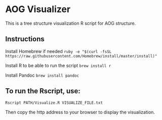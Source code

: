# AOG Visualizer
This is a tree structure visualization R script for AOG structure.

## Instructions
Install Homebrew if needed
`ruby -e "$(curl -fsSL https://raw.githubusercontent.com/Homebrew/install/master/install)"`

Install R to be able to run the script
`brew install r`

Install Pandoc
`brew install pandoc`

## To run the Rscript, use:
`Rscript PATH/Visualize.R VISUALIZE_FILE.txt`

Then copy the http address to your browser to display the visualization.
